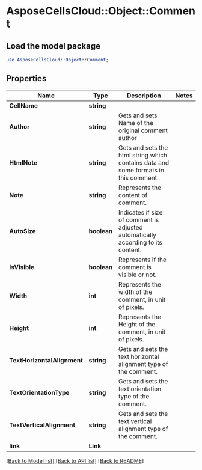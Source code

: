 # AsposeCellsCloud::Object::Comment 

## Load the model package
```perl
use AsposeCellsCloud::Object::Comment;
```

## Properties
Name | Type | Description | Notes
------------ | ------------- | ------------- | -------------
**CellName** | **string** |  |
**Author** | **string** | Gets and sets Name of the original comment author |
**HtmlNote** | **string** | Gets and sets the html string which contains data and some formats in this comment. |
**Note** | **string** | Represents the content of comment. |
**AutoSize** | **boolean** | Indicates if size of comment is adjusted automatically according to its content. |
**IsVisible** | **boolean** | Represents if the comment is visible or not. |
**Width** | **int** | Represents the width of the comment, in unit of pixels. |
**Height** | **int** | Represents the Height of the comment, in unit of pixels. |
**TextHorizontalAlignment** | **string** | Gets and sets the text horizontal alignment type of the comment. |
**TextOrientationType** | **string** | Gets and sets the text orientation type of the comment. |
**TextVerticalAlignment** | **string** | Gets and sets the text vertical alignment type of the comment. |
**link** | **Link** |  |  

[[Back to Model list]](../README.md#documentation-for-models) [[Back to API list]](../README.md#documentation-for-api-endpoints) [[Back to README]](../README.md)

